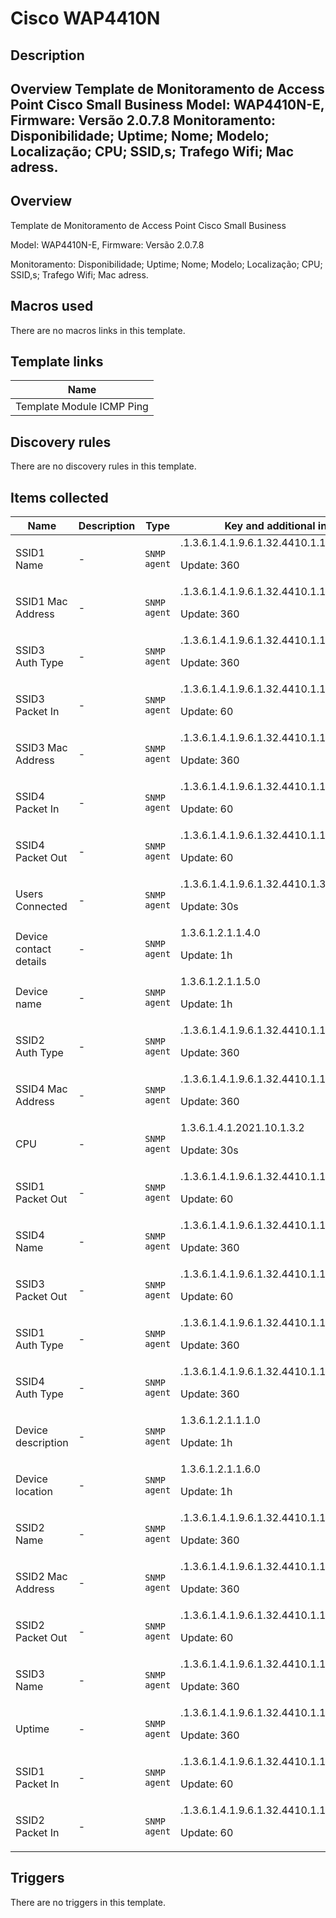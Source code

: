 # Cisco WAP4410N

## Description

## Overview Template de Monitoramento de Access Point Cisco Small Business Model: WAP4410N-E, Firmware: Versão 2.0.7.8 Monitoramento: Disponibilidade; Uptime; Nome; Modelo; Localização; CPU; SSID,s; Trafego Wifi; Mac adress. 

## Overview

Template de Monitoramento de Access Point Cisco Small Business


Model: WAP4410N-E, Firmware: Versão 2.0.7.8


Monitoramento: Disponibilidade; Uptime; Nome; Modelo; Localização; CPU; SSID,s; Trafego Wifi; Mac adress.



## Macros used

There are no macros links in this template.

## Template links

|Name|
|----|
|Template Module ICMP Ping|
## Discovery rules

There are no discovery rules in this template.

## Items collected

|Name|Description|Type|Key and additional info|
|----|-----------|----|----|
|SSID1 Name|<p>-</p>|`SNMP agent`|.1.3.6.1.4.1.9.6.1.32.4410.1.1.2.2.1.1.1.1<p>Update: 360</p>|
|SSID1 Mac Address|<p>-</p>|`SNMP agent`|.1.3.6.1.4.1.9.6.1.32.4410.1.1.2.2.1.2.1.1<p>Update: 360</p>|
|SSID3 Auth Type|<p>-</p>|`SNMP agent`|.1.3.6.1.4.1.9.6.1.32.4410.1.1.2.2.1.3.1.3<p>Update: 360</p>|
|SSID3 Packet In|<p>-</p>|`SNMP agent`|.1.3.6.1.4.1.9.6.1.32.4410.1.1.3.2.1.7.1.3<p>Update: 60</p>|
|SSID3 Mac Address|<p>-</p>|`SNMP agent`|.1.3.6.1.4.1.9.6.1.32.4410.1.1.2.2.1.2.1.3<p>Update: 360</p>|
|SSID4 Packet In|<p>-</p>|`SNMP agent`|.1.3.6.1.4.1.9.6.1.32.4410.1.1.3.2.1.7.1.4<p>Update: 60</p>|
|SSID4 Packet Out|<p>-</p>|`SNMP agent`|.1.3.6.1.4.1.9.6.1.32.4410.1.1.3.2.1.8.1.4<p>Update: 60</p>|
|Users Connected|<p>-</p>|`SNMP agent`|.1.3.6.1.4.1.9.6.1.32.4410.1.3.3.3.1.1.1.1<p>Update: 30s</p>|
|Device contact details|<p>-</p>|`SNMP agent`|1.3.6.1.2.1.1.4.0<p>Update: 1h</p>|
|Device name|<p>-</p>|`SNMP agent`|1.3.6.1.2.1.1.5.0<p>Update: 1h</p>|
|SSID2 Auth Type|<p>-</p>|`SNMP agent`|.1.3.6.1.4.1.9.6.1.32.4410.1.1.2.2.1.3.1.2<p>Update: 360</p>|
|SSID4 Mac Address|<p>-</p>|`SNMP agent`|.1.3.6.1.4.1.9.6.1.32.4410.1.1.2.2.1.2.1.4<p>Update: 360</p>|
|CPU|<p>-</p>|`SNMP agent`|1.3.6.1.4.1.2021.10.1.3.2<p>Update: 30s</p>|
|SSID1 Packet Out|<p>-</p>|`SNMP agent`|.1.3.6.1.4.1.9.6.1.32.4410.1.1.3.2.1.8.1.1<p>Update: 60</p>|
|SSID4 Name|<p>-</p>|`SNMP agent`|.1.3.6.1.4.1.9.6.1.32.4410.1.1.2.2.1.1.1.4<p>Update: 360</p>|
|SSID3 Packet Out|<p>-</p>|`SNMP agent`|.1.3.6.1.4.1.9.6.1.32.4410.1.1.3.2.1.8.1.3<p>Update: 60</p>|
|SSID1 Auth Type|<p>-</p>|`SNMP agent`|.1.3.6.1.4.1.9.6.1.32.4410.1.1.2.2.1.3.1.1<p>Update: 360</p>|
|SSID4 Auth Type|<p>-</p>|`SNMP agent`|.1.3.6.1.4.1.9.6.1.32.4410.1.1.2.2.1.3.1.4<p>Update: 360</p>|
|Device description|<p>-</p>|`SNMP agent`|1.3.6.1.2.1.1.1.0<p>Update: 1h</p>|
|Device location|<p>-</p>|`SNMP agent`|1.3.6.1.2.1.1.6.0<p>Update: 1h</p>|
|SSID2 Name|<p>-</p>|`SNMP agent`|.1.3.6.1.4.1.9.6.1.32.4410.1.1.2.2.1.1.1.2<p>Update: 360</p>|
|SSID2 Mac Address|<p>-</p>|`SNMP agent`|.1.3.6.1.4.1.9.6.1.32.4410.1.1.2.2.1.2.1.2<p>Update: 360</p>|
|SSID2 Packet Out|<p>-</p>|`SNMP agent`|.1.3.6.1.4.1.9.6.1.32.4410.1.1.3.2.1.8.1.2<p>Update: 60</p>|
|SSID3 Name|<p>-</p>|`SNMP agent`|.1.3.6.1.4.1.9.6.1.32.4410.1.1.2.2.1.1.1.3<p>Update: 360</p>|
|Uptime|<p>-</p>|`SNMP agent`|.1.3.6.1.4.1.9.6.1.32.4410.1.1.1.4.0<p>Update: 360</p>|
|SSID1 Packet In|<p>-</p>|`SNMP agent`|.1.3.6.1.4.1.9.6.1.32.4410.1.1.3.2.1.7.1.1<p>Update: 60</p>|
|SSID2 Packet In|<p>-</p>|`SNMP agent`|.1.3.6.1.4.1.9.6.1.32.4410.1.1.3.2.1.7.1.2<p>Update: 60</p>|
## Triggers

There are no triggers in this template.

